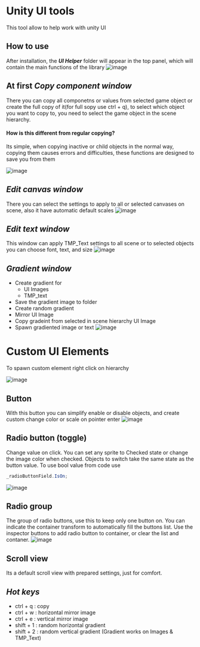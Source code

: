 # Unity UI tools
This tool allow to help work with unity UI
## How to use
After installation, the ***UI Helper*** folder will appear in the top panel, which will contain the main functions of the library
![image](https://github.com/Alastor606/Unity-UI-Tools/assets/114815838/2d4f8d0c-20b0-4741-a012-120eda2b6145)
## At first ***Copy component window***
There you can copy all componetns or values from selected game object or create the full copy of it(for full sopy use ctrl + q), to select which object you want to copy to, you need to select the game object in the scene hierarchy.
#### How is this different from regular copying?
Its simple, when copying inactive or child objects in the normal way, copying them causes errors and difficulties, these functions are designed to save you from them

![image](https://github.com/Alastor606/Unity-UI-Tools/assets/114815838/0377217e-7adc-4df9-8232-fdb66a8c8a18)
## ***Edit canvas window***
There you can select the settings to apply to all or selected canvases on scene, also it have automatic default scales
![image](https://github.com/Alastor606/Unity-UI-Tools/assets/114815838/27873144-abfe-4d2d-b926-a3484eb61af4)
## ***Edit text window***
This window can apply TMP_Text settings to all scene or to selected objects you can choose font, text, and size
![image](https://github.com/Alastor606/Unity-UI-Tools/assets/114815838/d895e967-5278-4646-b3a3-1d0477839e56)
## ***Gradient window***
- Create gradient for
  - UI Images
  - TMP_text
- Save the gradient image to folder
- Create random gradient
- Mirror UI Image
- Copy gradeint from selected in scene hierarchy UI Image
- Spawn gradiented image or text
![image](https://github.com/Alastor606/Unity-UI-Tools/assets/114815838/ed2efece-c125-4a6d-a920-53f83e984ae1)
# Custom UI Elements
To spawn custom element right click on hierarchy

![image](https://github.com/Alastor606/Unity-UI-Tools/assets/114815838/3a0bceff-6281-4019-a21f-670063e102f1)
## Button
With this button you can simplify enable or disable objects, and create custom change color or scale on pointer enter
![image](https://github.com/Alastor606/Unity-UI-Tools/assets/114815838/ce974eff-21ac-4fdd-81cf-6fb4ed0a31fe)
## Radio button (toggle)
Change value on click. You can set any sprite to Checked state or change the image color when checked.
Objects to switch take the same state as the button value.
To use bool value from code use 
```cs
_radioButtonField.IsOn;
```
![image](https://github.com/Alastor606/Unity-UI-Tools/assets/114815838/e44b3a59-d20b-409f-a0d7-eca6ddbbfcad)
## Radio group
The group of radio buttons, use this to keep only one button on. You can indicate the container transform to automatically fill the buttons list.
Use the inspector buttons to add radio button to container, or clear the list and contaner.
![image](https://github.com/Alastor606/Unity-UI-Tools/assets/114815838/94cd5ec2-91c4-434b-9376-c977336651b7)
## Scroll view 
Its a default scroll view with prepared settings, just for comfort.
## ***Hot keys***
- ctrl + q : copy
- ctrl + w : horizontal mirror image
- ctrl + e : vertical mirror image
- shift + 1 : random horizontal gradient
- shift + 2 : random vertical gradient
(Gradient works on Images & TMP_Text)




